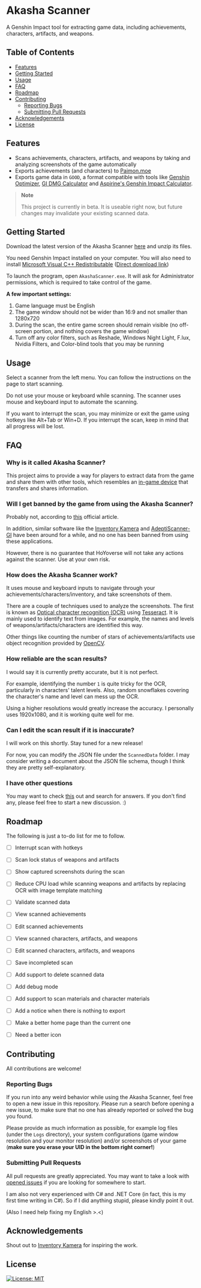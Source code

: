 # Akasha Scanner

A Genshin Impact tool for extracting game data, including achievements, characters, artifacts, and weapons.


## Table of Contents

- [Features](#features)
- [Getting Started](#getting-started)
- [Usage](#usage)
- [FAQ](#faq)
- [Roadmap](#roadmap)
- [Contributing](#contributing)
    - [Reporting Bugs](#reporting-bugs)
    - [Submitting Pull Requests](#submitting-pull-requests)
- [Acknowledgements](#acknowledgements)
- [License](#license)


## Features

- Scans achievements, characters, artifacts, and weapons by taking and analyzing screenshots of the game automatically
- Exports achievements (and characters) to [Paimon.moe](https://paimon.moe)
- Exports game data in `GOOD`,
a format compatible with tools like
[Genshin Optimizer](https://frzyc.github.io/genshin-optimizer),
[GI DMG Calculator](https://gidmgcalculator.github.io/csb-g7is6)
and [Aspirine's Genshin Impact Calculator](https://genshin.aspirine.su).

> **Note**
>
> This project is currently in beta. It is useable right now, but future changes may invalidate your existing scanned data.


## Getting Started

Download the latest version of the Akasha Scanner [here](https://github.com/xenesty/AkashaScanner/releases/latest) and unzip its files.

You need Genshin Impact installed on your computer.
You will also need to install
[Microsoft Visual C++ Redistributable](https://docs.microsoft.com/en-us/cpp/windows/latest-supported-vc-redist?view=msvc-170#visual-studio-2015-2017-2019-and-2022)
([Direct download link](https://aka.ms/vs/17/release/vc_redist.x64.exe))

To launch the program, open `AkashaScanner.exe`.
It will ask for Administrator permissions,
which is required to take control of the game.

__A few important settings:__
1. Game language must be English
2. The game window should not be wider than 16:9 and not smaller than 1280x720
3. During the scan, the entire game screen should remain visible (no off-screen portion, and nothing covers the game window)
4. Turn off any color filters, such as Reshade, Windows Night Light, F.lux, Nvidia Filters, and Color-blind tools that you may be running


## Usage

Select a scanner from the left menu.
You can follow the instructions on the page to start scanning.

Do not use your mouse or keyboard while scanning.
The scanner uses mouse and keyboard input to automate the scanning.

If you want to interrupt the scan, you may minimize or exit the game using hotkeys like Alt+Tab or Win+D.
If you interrupt the scan, keep in mind that all progress will be lost.


## FAQ

### Why is it called Akasha Scanner?
This project aims to provide a way for players to extract data from the game
and share them with other tools, which resembles an
[in-game device](https://genshin-impact.fandom.com/wiki/Akasha_System) 
that transfers and shares information.

### Will I get banned by the game from using the Akasha Scanner?
Probably not, according to [this](https://genshin.hoyoverse.com/en/news/detail/5763) official article.

In addition, similar software like the [Inventory Kamera](https://github.com/Andrewthe13th/Inventory_Kamera)
and [AdeptiScanner-GI](https://github.com/D1firehail/AdeptiScanner-GI)
have been around for a while, and no one has been banned from using these applications.

However, there is no guarantee that HoYoverse will not take any actions against the scanner.
Use at your own risk.

### How does the Akasha Scanner work?
It uses mouse and keyboard inputs to navigate through your achievements/characters/inventory,
and take screenshots of them.

There are a couple of techniques used to analyze the screenshots.
The first is known as [Optical character recognition (OCR)](https://en.wikipedia.org/wiki/Optical_character_recognition)
using [Tesseract](https://github.com/tesseract-ocr/tesseract).
It is mainly used to identify text from images.
For example, the names and levels of weapons/artifacts/characters are identified this way.

Other things like counting the number of stars of achievements/artifacts
use object recognition provided by [OpenCV](https://opencv.org).

### How reliable are the scan results?
I would say it is currently pretty accurate, but it is not perfect.

For example, identifying the number `1` is quite tricky for the OCR,
particularly in characters' talent levels.
Also, random snowflakes covering the character's name and level can mess up the OCR.

Using a higher resolutions would greatly increase the accuracy.
I personally uses 1920x1080, and it is working quite well for me.

### Can I edit the scan result if it is inaccurate?
I will work on this shortly. Stay tuned for a new release!

For now, you can modify the JSON file under the `ScannedData` folder.
I may consider writing a document about the JSON file schema,
though I think they are pretty self-explanatory.

### I have other questions
You may want to check [this](https://github.com/xenesty/AkashaScanner/discussions) out and search for answers.
If you don't find any, please feel free to start a new discussion. :)


## Roadmap

The following is just a to-do list for me to follow.

* [ ] Interrupt scan with hotkeys
* [ ] Scan lock status of weapons and artifacts
* [ ] Show captured screenshots during the scan
* [ ] Reduce CPU load while scanning weapons and artifacts by replacing OCR with image template matching
* [ ] Validate scanned data
* [ ] View scanned achievements
* [ ] Edit scanned achievements
* [ ] View scanned characters, artifacts, and weapons
* [ ] Edit scanned characters, artifacts, and weapons
* [ ] Save incompleted scan
* [ ] Add support to delete scanned data
* [ ] Add debug mode
* [ ] Add support to scan materials and character materials
* [ ] Add a notice when there is nothing to export
* [ ] Make a better home page than the current one
* [ ] Need a better icon


## Contributing

All contributions are welcome!

### Reporting Bugs

If you run into any weird behavior while using the Akasha Scanner,
feel free to open a new issue in this repository.
Please run a search before opening a new issue,
to make sure that no one has already reported or solved the bug you found.

Please provide as much information as possible,
for example log files (under the `Logs` directory),
your system configurations (game window resolution and your monitor resolution)
and/or screenshots of your game
(__make sure you erase your UID in the bottom right corner!__)

### Submitting Pull Requests
All pull requests are greatly appreciated.
You may want to take a look with
[opened issues](https://github.com/xenesty/AkashaScanner/issues?q=is%3Aopen+is%3Aissue)
if you are looking for somewhere to start.

I am also not very experienced with C# and .NET Core
(in fact, this is my first time writing in C#).
So if I did anything stupid, please kindly point it out.

(Also I need help fixing my English >.<)


## Acknowledgements

Shout out to [Inventory Kamera](https://github.com/Andrewthe13th/Inventory_Kamera) for inspiring the work.


## License
[![License: MIT](https://img.shields.io/badge/License-MIT-yellow.svg)](https://github.com/xenesty/AkashaScanner/blob/master/LICENSE.txt)
